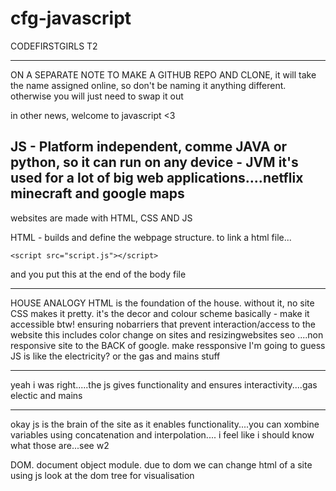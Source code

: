 # cfg-javascript
CODEFIRSTGIRLS T2

__________________________________________

ON A SEPARATE NOTE TO MAKE A GITHUB REPO AND CLONE, it will take the name assigned online, so don't be naming it anything different. otherwise you will just need to swap it out

in other news, welcome to javascript <3

JS - Platform independent, comme JAVA or python, so it can run on any device - JVM
it's used for a lot of big web applications....netflix minecraft and google maps
---------------------

websites are made with HTML, CSS AND JS

HTML - builds and define the webpage structure. 
to link a html file...

    <script src="script.js"></script>

and you put this at the end of the body file
____________________________________________

HOUSE ANALOGY 
HTML is the foundation of the house. without it, no site
CSS makes it pretty. it's the decor and colour scheme basically - make it accessible btw!
    ensuring nobarriers that prevent interaction/access to the website
    this includes color change on sites and resizingwebsites
    seo ....non responsive site to the BACK of google. make ressponsive
I'm going to guess JS is like the electricity? or the gas and mains stuff
________________________________________________
yeah i was right.....the js gives functionality and ensures interactivity....gas electic and mains

_______________________________________________________________
okay js is the brain of the site as it enables functionality....you can xombine variables using concatenation and interpolation.... i feel like i should know what those are...see w2

DOM. document object module. due to dom we can change html of a site using js
look at the dom tree for visualisation
